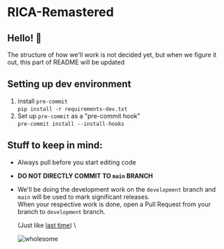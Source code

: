 # RICA-Remastered

## Hello! 👋

The structure of how we'll work is not decided yet, but when we figure it out,
this part of README will be updated

## Setting up dev environment

1. install `pre-commit` \
   `pip install -r requirements-dev.txt`
2. Set up `pre-commit` as a "pre-commit hook" \
   `pre-commit install --install-hooks`

## Stuff to keep in mind:

-   Always pull before you start editing code
-   **DO NOT DIRECTLY COMMIT TO `main` BRANCH**
-   We'll be doing the development work on the `development` branch and `main`
    will be used to mark significant releases. \
     When your respective work is done, open a Pull Request from your branch to
    `development` branch.

    (Just like [last time](https://github.com/TeamRocketBalleBalle/Ricktionary))
    \

    ![wholesome](https://cdn.discordapp.com/attachments/794508344441700382/886658678437056522/wholesome_seal_of_approval.png)
